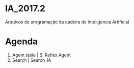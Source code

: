 # IA_2017.2
Arquivos de programação da cadeira de Inteligencia Artificial 

# Agenda
1. Agent table | S. Reflex Agent
2. Search | Search_IA
